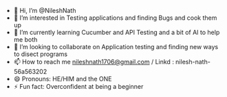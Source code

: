 - 👋 Hi, I’m @NileshNath
- 👀 I’m interested in Testing applications and finding Bugs and cook them up 
- 🌱 I’m currently learning Cucumber and API Testing and a bit of AI to help me both
- 💞️ I’m looking to collaborate on Application testing and finding new ways to disect programs 
- 📫 How to reach me nileshnath1706@gmail.com / Linkd : nilesh-nath-56a563202
- 😄 Pronouns: HE/HIM and the ONE 
- ⚡ Fun fact: Overconfident at being a beginner

<!---
NileshNathGit/NileshNathGit is a ✨ special ✨ repository because its `README.md` (this file) appears on your GitHub profile.
You can click the Preview link to take a look at your changes.
--->
